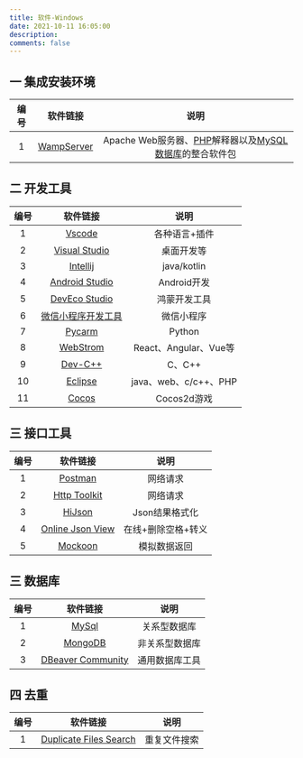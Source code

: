 ```yaml
---
title: 软件-Windows
date: 2021-10-11 16:05:00
description: 
comments: false
---
```


## 一 集成安装环境

| 编号 |                          软件链接                          |                             说明                             |
| :--: | :--------------------------------------------------------: | :----------------------------------------------------------: |
|  1   | [WampServer](https://sourceforge.net/projects/wampserver/) | Apache Web服务器、[PHP](https://baike.baidu.com/item/PHP/9337)解释器以及[MySQL数据库](https://baike.baidu.com/item/MySQL数据库/10991669)的整合软件包 |

## 二 开发工具

| 编号 |                           软件链接                           |         说明          |
| :--: | :----------------------------------------------------------: | :-------------------: |
|  1   |           [Vscode](https://code.visualstudio.com/)           |     各种语言+插件     |
|  2   | [Visual Studio](https://visualstudio.microsoft.com/zh-hans/) |      桌面开发等       |
|  3   |         [Intellij](https://www.jetbrains.com/idea/)          |      java/kotlin      |
|  4   | [Android Studio](https://developer.android.google.cn/studio) |      Android开发      |
|  5   |       [DevEco Studio](https://hmxt.org/deveco-studio)        |     鸿蒙开发工具      |
|  6   |  [微信小程序开发工具](https://q.qq.com/wiki/tools/devtool/)  |      微信小程序       |
|  7   |         [Pycarm](https://www.jetbrains.com/pycharm/)         |        Python         |
|  8   |       [WebStrom](https://www.jetbrains.com/webstorm/)        | React、Angular、Vue等 |
|  9   |     [Dev-C++](https://sourceforge.net/projects/dev-cpp/)     |        C、C++         |
|  10  |        [Eclipse](https://www.eclipse.org/downloads/)         | java、web、c/c++、PHP |
|  11  |           [Cocos](https://www.cocos.com/creator/)            |      Cocos2d游戏      |

## 三 接口工具

| 编号 |                           软件链接                           |        说明        |
| :--: | :----------------------------------------------------------: | :----------------: |
|  1   |        [Postman](https://www.postman.com/downloads/)         |      网络请求      |
|  2   |        [Http Toolkit](https://github.com/httptoolkit)        |      网络请求      |
|  3   |         [HiJson](https://github.com/nblookup/HiJson)         |   Json结果格式化   |
|  4   | [Online Json View](http://www.ab173.com/json/jsonviewernew.php) | 在线+删除空格+转义 |
|  5   |           [Mockoon](https://mockoon.com/download/)           |    模拟数据返回    |

## 三 数据库

| 编号 |                     软件链接                     |      说明      |
| :--: | :----------------------------------------------: | :------------: |
|  1   |    [MySql](https://www.mysql.com/downloads/)     |  关系型数据库  |
|  2   | [MongoDB](https://www.mongodb.com/try#community) | 非关系型数据库 |
|  3   |     [DBeaver Community](https://dbeaver.io/)     | 通用数据库工具 |

## 四 去重

| 编号 |                           软件链接                           |     说明     |
| :--: | :----------------------------------------------------------: | :----------: |
|  1   | [Duplicate Files Search](http://malich.ru/duplicate_searcher) | 重复文件搜索 |


